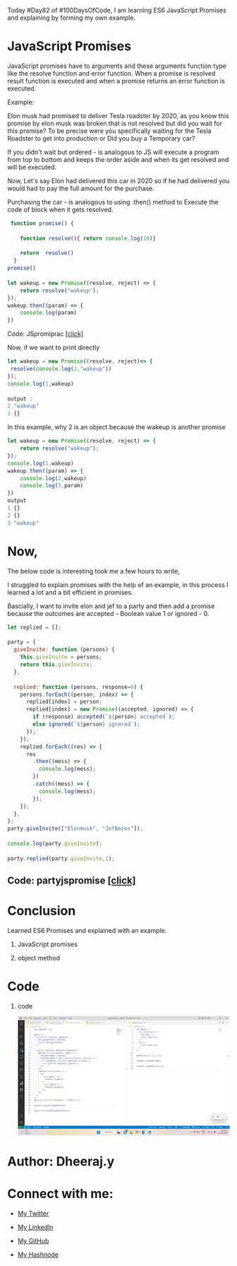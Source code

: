 Today #Day82 of #100DaysOfCode, I am learning ES6 JavaScript Promises and explaining by forming my own example.

# JavaScript Promises

JavaScript promises have to arguments and these arguments function type like the resolve function and error function. When a promise is resolved result function is executed and when a promise returns an error function is executed.

Example:

Elon musk had promised to deliver Tesla roadster by 2020, as you know this promise by elon musk was broken that is not resolved but did you wait for this promise? To be precise were you specifically waiting for the Tesla Roadster to get into production or Did you buy a Temporary car?

If you didn't wait but ordered - is analogous to JS will execute a program from top to bottom and keeps the order aside and when its get resolved and will be executed.

Now, Let's say Elon had delivered this car in 2020 so if he had delivered you would had to pay the full amount for the purchase.

Purchasing the car - is analogous to using .then() method to Execute the code of block when it gets resolved.

```javascript
 function promise() {

    function resolve(){ return console.log(10)} 

    return  resolve()
  }
promise()

let wakeup = new Promise((resolve, reject) => {
    return resolve("wakeup");
});
wakeup.then((param) => {
    console.log(param)
})
```

Code: JSpromiprac [\[click\]](https://www.sololearn.com/compiler-playground/WswF55EmTDW6)

Now, if we want to print directly

```javascript
let wakeup = new Promise((resolve, reject)=> {
 resolve(console.log(2,"wakeup"))
});
console.log(1,wakeup)

output :
2 "wakeup" 
1 {}
```

In this example, why 2 is an object because the wakeup is another promise

```javascript
let wakeup = new Promise((resolve, reject) => {
    return resolve("wakeup");
});
console.log(1,wakeup)
wakeup.then((param) => {
    console.log(2,wakeup)
    console.log(3,param)
})
output
1 {}
2 {}
3 "wakeup" 
```

# Now,

The below code is interesting took me a few hours to write,

I struggled to explain promises with the help of an example, in this process I learned a lot and a bit efficient in promises.

Bascially, I want to invite elon and jef to a party and then add a promise because the outcomes are accepted - Boolean value 1 or ignored - 0.

```javascript
let replied = [];

party = {
  giveInvite: function (persons) {
    this.giveInvite = persons;
    return this.giveInvite;
  },

  replied: function (persons, response=0) {
    persons.forEach((person, index) => {
      replied[index] = person;
      replied[index] = new Promise((accepted, ignored) => {
        if (response) accepted(`${person} accepted`);
        else ignored(`${person} ignored`);
      });
    });
    replied.forEach((res) => {
      res
        .then((mess) => {
          console.log(mess);
        })
        .catch((mess) => {
          console.log(mess);
        });
    });
  },
};
party.giveInvite(["Elonmusk", "JefBezos"]);

console.log(party.giveInvite);

party.replied(party.giveInvite,1);
```

## Code: partyjspromise [\[click\]](https://www.sololearn.com/compiler-playground/WUuyX2h53c1J)

# Conclusion

Learned ES6 Promises and explained with an example.

1. JavaScript promises
    
2. object method
    

# Code

1. code
    
    ![Alt text](1.%20day82%20code.png)
    

# Author: Dheeraj.y

# Connect with me:

* [My Twitter](https://twitter.com/yssdheeraj)
    
* [My LinkedIn](https://www.linkedin.com/in/dheerajy1/)
    
* [My GitHub](https://github.com/dheerajy1)
    
* [My Hashnode](https://dheerajy1.hashnode.dev/)